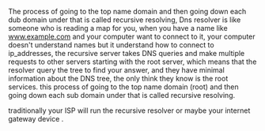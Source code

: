 The process of going to the top name domain and then going down each dub domain under that is called recursive resolving, Dns resolver is like someone who is reading a map for you, when you have a name like www.example.com and your computer want to connect to it, your computer doesn't understand names but it understand how to connect to ip_addresses, the recursive server takes DNS queries and make multiple requests to other servers starting with the root server, which means that the resolver query the tree to find your answer, and they have minimal information about the DNS tree, the only think they know is the root services.
this process of going to the top name domain (root) and then going down each sub domain under that is called recursive resolving.

traditionally your ISP will run the recursive resolver or maybe your internet gateway device .
